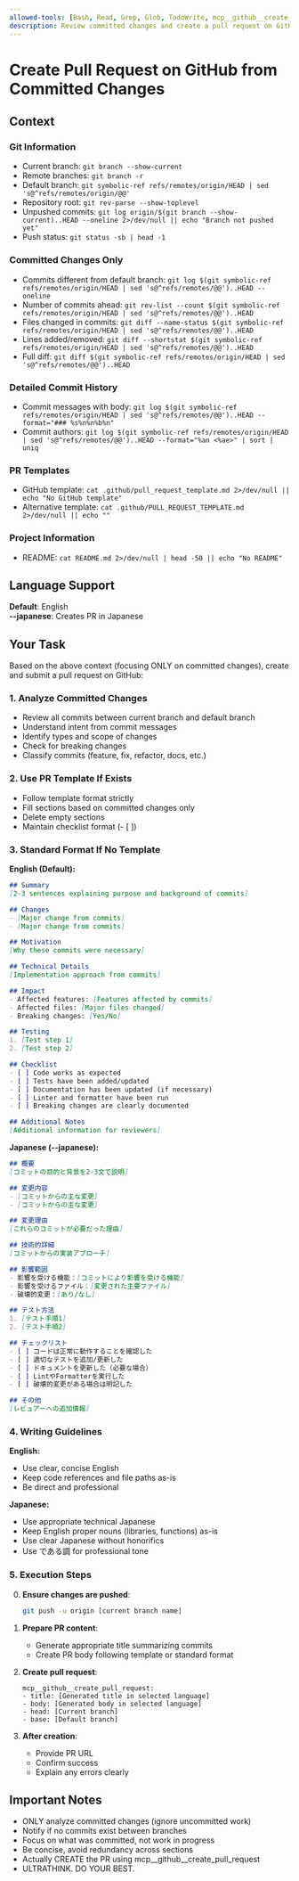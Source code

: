 ```yaml
---
allowed-tools: [Bash, Read, Grep, Glob, TodoWrite, mcp__github__create_pull_request, mcp__github__get_me]
description: Review committed changes and create a pull request on GitHub (English by default, Japanese with --japanese)
---
```


# Create Pull Request on GitHub from Committed Changes

## Context

### Git Information
- Current branch: `git branch --show-current`
- Remote branches: `git branch -r`
- Default branch: `git symbolic-ref refs/remotes/origin/HEAD | sed 's@^refs/remotes/origin/@@'`
- Repository root: `git rev-parse --show-toplevel`
- Unpushed commits: `git log origin/$(git branch --show-current)..HEAD --oneline 2>/dev/null || echo "Branch not pushed yet"`
- Push status: `git status -sb | head -1`

### Committed Changes Only
- Commits different from default branch: `git log $(git symbolic-ref refs/remotes/origin/HEAD | sed 's@^refs/remotes/@@')..HEAD --oneline`
- Number of commits ahead: `git rev-list --count $(git symbolic-ref refs/remotes/origin/HEAD | sed 's@^refs/remotes/@@')..HEAD`
- Files changed in commits: `git diff --name-status $(git symbolic-ref refs/remotes/origin/HEAD | sed 's@^refs/remotes/@@')..HEAD`
- Lines added/removed: `git diff --shortstat $(git symbolic-ref refs/remotes/origin/HEAD | sed 's@^refs/remotes/@@')..HEAD`
- Full diff: `git diff $(git symbolic-ref refs/remotes/origin/HEAD | sed 's@^refs/remotes/@@')..HEAD`

### Detailed Commit History
- Commit messages with body: `git log $(git symbolic-ref refs/remotes/origin/HEAD | sed 's@^refs/remotes/@@')..HEAD --format="### %s%n%n%b%n"`
- Commit authors: `git log $(git symbolic-ref refs/remotes/origin/HEAD | sed 's@^refs/remotes/@@')..HEAD --format="%an <%ae>" | sort | uniq`

### PR Templates
- GitHub template: `cat .github/pull_request_template.md 2>/dev/null || echo "No GitHub template"`
- Alternative template: `cat .github/PULL_REQUEST_TEMPLATE.md 2>/dev/null || echo ""`

### Project Information
- README: `cat README.md 2>/dev/null | head -50 || echo "No README"`

## Language Support

**Default**: English  
**--japanese**: Creates PR in Japanese

## Your Task

Based on the above context (focusing ONLY on committed changes), create and submit a pull request on GitHub:

### 1. Analyze Committed Changes
- Review all commits between current branch and default branch
- Understand intent from commit messages
- Identify types and scope of changes
- Check for breaking changes
- Classify commits (feature, fix, refactor, docs, etc.)

### 2. Use PR Template If Exists
- Follow template format strictly
- Fill sections based on committed changes only
- Delete empty sections
- Maintain checklist format (- [ ])

### 3. Standard Format If No Template

**English (Default):**
```markdown
## Summary
[2-3 sentences explaining purpose and background of commits]

## Changes
- [Major change from commits]
- [Major change from commits]

## Motivation
[Why these commits were necessary]

## Technical Details
[Implementation approach from commits]

## Impact
- Affected features: [Features affected by commits]
- Affected files: [Major files changed]
- Breaking changes: [Yes/No]

## Testing
1. [Test step 1]
2. [Test step 2]

## Checklist
- [ ] Code works as expected
- [ ] Tests have been added/updated
- [ ] Documentation has been updated (if necessary)
- [ ] Linter and formatter have been run
- [ ] Breaking changes are clearly documented

## Additional Notes
[Additional information for reviewers]
```

**Japanese (--japanese):**
```markdown
## 概要
[コミットの目的と背景を2-3文で説明]

## 変更内容
- [コミットからの主な変更]
- [コミットからの主な変更]

## 変更理由
[これらのコミットが必要だった理由]

## 技術的詳細
[コミットからの実装アプローチ]

## 影響範囲
- 影響を受ける機能：[コミットにより影響を受ける機能]
- 影響を受けるファイル：[変更された主要ファイル]
- 破壊的変更：[あり/なし]

## テスト方法
1. [テスト手順1]
2. [テスト手順2]

## チェックリスト
- [ ] コードは正常に動作することを確認した
- [ ] 適切なテストを追加/更新した
- [ ] ドキュメントを更新した（必要な場合）
- [ ] LintやFormatterを実行した
- [ ] 破壊的変更がある場合は明記した

## その他
[レビュアーへの追加情報]
```

### 4. Writing Guidelines

**English:**
- Use clear, concise English
- Keep code references and file paths as-is
- Be direct and professional

**Japanese:**
- Use appropriate technical Japanese
- Keep English proper nouns (libraries, functions) as-is
- Use clear Japanese without honorifics
- Use である調 for professional tone

### 5. Execution Steps

0. **Ensure changes are pushed**:
   ```bash
   git push -u origin [current branch name]
   ```

1. **Prepare PR content**:
   - Generate appropriate title summarizing commits
   - Create PR body following template or standard format

2. **Create pull request**:
   ```
   mcp__github__create_pull_request:
   - title: [Generated title in selected language]
   - body: [Generated body in selected language]
   - head: [Current branch]
   - base: [Default branch]
   ```

3. **After creation**:
   - Provide PR URL
   - Confirm success
   - Explain any errors clearly

## Important Notes
- ONLY analyze committed changes (ignore uncommitted work)
- Notify if no commits exist between branches
- Focus on what was committed, not work in progress
- Be concise, avoid redundancy across sections
- Actually CREATE the PR using mcp__github__create_pull_request
- ULTRATHINK. DO YOUR BEST.
